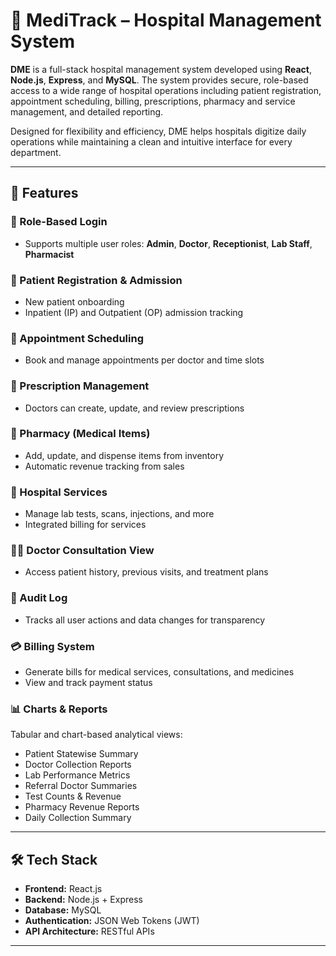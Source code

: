 # 🏥 MediTrack – Hospital Management System

**DME** is a full-stack hospital management system developed using **React**, **Node.js**, **Express**, and **MySQL**. The system provides secure, role-based access to a wide range of hospital operations including patient registration, appointment scheduling, billing, prescriptions, pharmacy and service management, and detailed reporting.

Designed for flexibility and efficiency, DME helps hospitals digitize daily operations while maintaining a clean and intuitive interface for every department.

---

## 🚀 Features

### 🔐 Role-Based Login
- Supports multiple user roles: **Admin**, **Doctor**, **Receptionist**, **Lab Staff**, **Pharmacist**

### 📝 Patient Registration & Admission
- New patient onboarding
- Inpatient (IP) and Outpatient (OP) admission tracking

### 📅 Appointment Scheduling
- Book and manage appointments per doctor and time slots

### 💊 Prescription Management
- Doctors can create, update, and review prescriptions

### 🧪 Pharmacy (Medical Items)
- Add, update, and dispense items from inventory
- Automatic revenue tracking from sales

### 🏥 Hospital Services
- Manage lab tests, scans, injections, and more
- Integrated billing for services

### 👨‍⚕️ Doctor Consultation View
- Access patient history, previous visits, and treatment plans

### 📜 Audit Log
- Tracks all user actions and data changes for transparency

### 💳 Billing System
- Generate bills for medical services, consultations, and medicines
- View and track payment status

### 📊 Charts & Reports
Tabular and chart-based analytical views:
- Patient Statewise Summary
- Doctor Collection Reports
- Lab Performance Metrics
- Referral Doctor Summaries
- Test Counts & Revenue
- Pharmacy Revenue Reports
- Daily Collection Summary

---

## 🛠️ Tech Stack

- **Frontend:** React.js  
- **Backend:** Node.js + Express  
- **Database:** MySQL  
- **Authentication:** JSON Web Tokens (JWT)  
- **API Architecture:** RESTful APIs  

---

